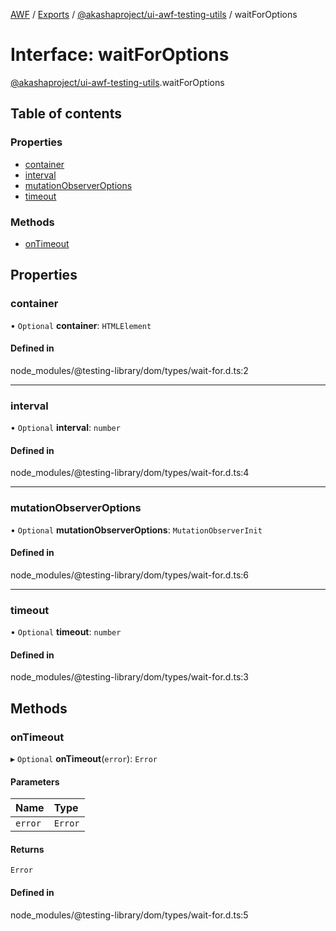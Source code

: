 [AWF](../README.md) / [Exports](../modules.md) / [@akashaproject/ui-awf-testing-utils](../modules/_akashaproject_ui_awf_testing_utils.md) / waitForOptions

# Interface: waitForOptions

[@akashaproject/ui-awf-testing-utils](../modules/_akashaproject_ui_awf_testing_utils.md).waitForOptions

## Table of contents

### Properties

- [container](_akashaproject_ui_awf_testing_utils.waitForOptions.md#container)
- [interval](_akashaproject_ui_awf_testing_utils.waitForOptions.md#interval)
- [mutationObserverOptions](_akashaproject_ui_awf_testing_utils.waitForOptions.md#mutationobserveroptions)
- [timeout](_akashaproject_ui_awf_testing_utils.waitForOptions.md#timeout)

### Methods

- [onTimeout](_akashaproject_ui_awf_testing_utils.waitForOptions.md#ontimeout)

## Properties

### container

• `Optional` **container**: `HTMLElement`

#### Defined in

node_modules/@testing-library/dom/types/wait-for.d.ts:2

___

### interval

• `Optional` **interval**: `number`

#### Defined in

node_modules/@testing-library/dom/types/wait-for.d.ts:4

___

### mutationObserverOptions

• `Optional` **mutationObserverOptions**: `MutationObserverInit`

#### Defined in

node_modules/@testing-library/dom/types/wait-for.d.ts:6

___

### timeout

• `Optional` **timeout**: `number`

#### Defined in

node_modules/@testing-library/dom/types/wait-for.d.ts:3

## Methods

### onTimeout

▸ `Optional` **onTimeout**(`error`): `Error`

#### Parameters

| Name | Type |
| :------ | :------ |
| `error` | `Error` |

#### Returns

`Error`

#### Defined in

node_modules/@testing-library/dom/types/wait-for.d.ts:5
